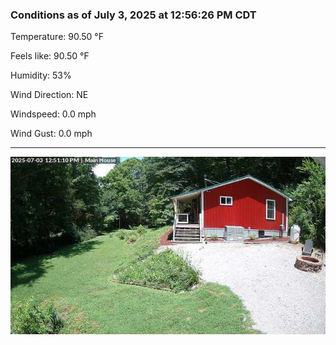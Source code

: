 ### Conditions as of July 3, 2025 at 12:56:26 PM CDT 

Temperature: 90.50 &deg;F

Feels like: 90.50 &deg;F

Humidity: 53%

Wind Direction: NE

Windspeed: 0.0 mph

Wind Gust: 0.0 mph

---

<img src="./images/latest.jpeg"/>

